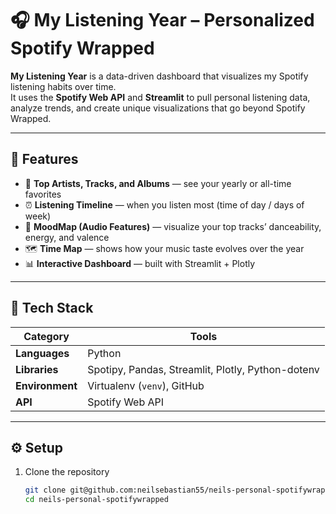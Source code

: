 # 🎧 My Listening Year – Personalized Spotify Wrapped

**My Listening Year** is a data-driven dashboard that visualizes my Spotify listening habits over time.  
It uses the **Spotify Web API** and **Streamlit** to pull personal listening data, analyze trends, and create unique visualizations that go beyond Spotify Wrapped.

---

## 🧠 Features
- 🎵 **Top Artists, Tracks, and Albums** — see your yearly or all-time favorites  
- ⏰ **Listening Timeline** — when you listen most (time of day / days of week)  
- 🌈 **MoodMap (Audio Features)** — visualize your top tracks’ danceability, energy, and valence  
- 🗺️ **Time Map** — shows how your music taste evolves over the year  
- 📊 **Interactive Dashboard** — built with Streamlit + Plotly

---

## 🧰 Tech Stack
| Category | Tools |
|-----------|--------|
| **Languages** | Python |
| **Libraries** | Spotipy, Pandas, Streamlit, Plotly, Python-dotenv |
| **Environment** | Virtualenv (`venv`), GitHub |
| **API** | Spotify Web API |

---

## ⚙️ Setup
1. Clone the repository  
   ```bash
   git clone git@github.com:neilsebastian55/neils-personal-spotifywrapped.git
   cd neils-personal-spotifywrapped
